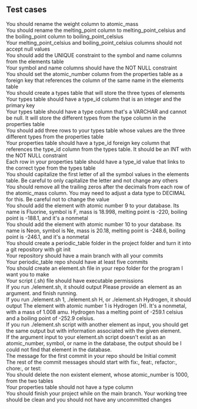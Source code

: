 <h2>Test cases</h2>
You should rename the weight column to atomic_mass<br>
You should rename the melting_point column to melting_point_celsius and the boiling_point column to boiling_point_celsius<br>
Your melting_point_celsius and boiling_point_celsius columns should not accept null values<br>
You should add the UNIQUE constraint to the symbol and name columns from the elements table<br>
Your symbol and name columns should have the NOT NULL constraint<br>
You should set the atomic_number column from the properties table as a foreign key that references the column of the same name in the elements table<br>
You should create a types table that will store the three types of elements<br>
Your types table should have a type_id column that is an integer and the primary key<br>
Your types table should have a type column that's a VARCHAR and cannot be null. It will store the different types from the type column in the properties table<br>
You should add three rows to your types table whose values are the three different types from the properties table<br>
Your properties table should have a type_id foreign key column that references the type_id column from the types table. It should be an INT with the NOT NULL constraint<br>
Each row in your properties table should have a type_id value that links to the correct type from the types table<br>
You should capitalize the first letter of all the symbol values in the elements table. Be careful to only capitalize the letter and not change any others<br>
You should remove all the trailing zeros after the decimals from each row of the atomic_mass column. You may need to adjust a data type to DECIMAL for this. Be careful not to change the value<br>
You should add the element with atomic number 9 to your database. Its name is Fluorine, symbol is F, mass is 18.998, melting point is -220, boiling point is -188.1, and it's a nonmetal<br>
You should add the element with atomic number 10 to your database. Its name is Neon, symbol is Ne, mass is 20.18, melting point is -248.6, boiling point is -246.1, and it's a nonmetal<br>
You should create a periodic_table folder in the project folder and turn it into a git repository with git init<br>
Your repository should have a main branch with all your commits<br>
Your periodic_table repo should have at least five commits<br>
You should create an element.sh file in your repo folder for the program I want you to make<br>
Your script (.sh) file should have executable permissions<br>
If you run ./element.sh, it should output Please provide an element as an argument. and finish running.<br>
If you run ./element.sh 1, ./element.sh H, or ./element.sh Hydrogen, it should output The element with atomic number 1 is Hydrogen (H). It's a nonmetal, with a mass of 1.008 amu. Hydrogen has a melting point of -259.1 celsius and a boiling point of -252.9 celsius.<br>
If you run ./element.sh script with another element as input, you should get the same output but with information associated with the given element.<br>
If the argument input to your element.sh script doesn't exist as an atomic_number, symbol, or name in the database, the output should be I could not find that element in the database.<br>
The message for the first commit in your repo should be Initial commit<br>
The rest of the commit messages should start with fix:, feat:, refactor:, chore:, or test:<br>
You should delete the non existent element, whose atomic_number is 1000, from the two tables<br>
Your properties table should not have a type column<br>
You should finish your project while on the main branch. Your working tree should be clean and you should not have any uncommitted changes<br>

